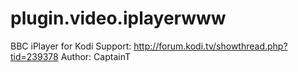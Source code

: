 # plugin.video.iplayerwww
BBC iPlayer for Kodi
Support: http://forum.kodi.tv/showthread.php?tid=239378
Author: CaptainT